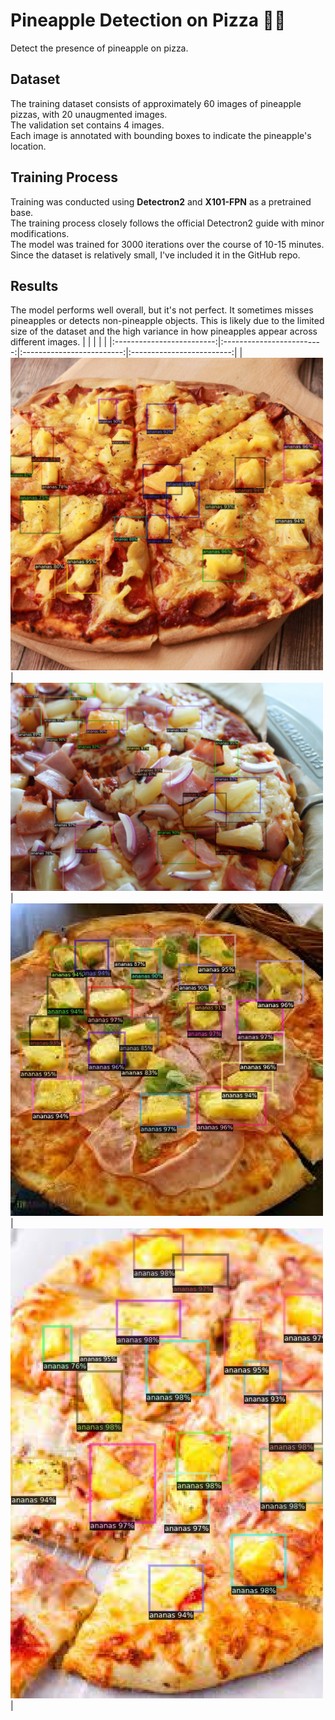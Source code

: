# Pineapple Detection on Pizza 🍍🍕
Detect the presence of pineapple on pizza.

## Dataset
The training dataset consists of approximately 60 images of pineapple pizzas, with 20 unaugmented images.  
The validation set contains 4 images.  
Each image is annotated with bounding boxes to indicate the pineapple's location.

## Training Process
Training was conducted using **Detectron2** and **X101-FPN** as a pretrained base.  
The training process closely follows the official Detectron2 guide with minor modifications.  
The model was trained for 3000 iterations over the course of 10-15 minutes. 
Since the dataset is relatively small, I've included it in the GitHub repo.

## Results
The model performs well overall, but it's not perfect. It sometimes misses pineapples or detects non-pineapple objects. This is likely due to the limited size of the dataset and the high variance in how pineapples appear across different images.
| | | | |
|:-------------------------:|:-------------------------:|:-------------------------:|:-------------------------:|
|<img width="500" alt="screen shot 2017-08-07 at 12 18 15 pm" src="results\image1.jpg?raw=true">|<img width="500" alt="screen shot 2017-08-07 at 12 18 15 pm" src="results\image2.jpg?raw=true">|<img width="500" alt="screen shot 2017-08-07 at 12 18 15 pm" src="results\image3.jpg?raw=true">|<img width="500" alt="screen shot 2017-08-07 at 12 18 15 pm" src="results\image4.jpg?raw=true">|